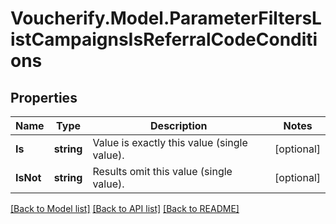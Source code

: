 # Voucherify.Model.ParameterFiltersListCampaignsIsReferralCodeConditions

## Properties

Name | Type | Description | Notes
------------ | ------------- | ------------- | -------------
**Is** | **string** | Value is exactly this value (single value). | [optional] 
**IsNot** | **string** | Results omit this value (single value). | [optional] 

[[Back to Model list]](../README.md#documentation-for-models) [[Back to API list]](../README.md#documentation-for-api-endpoints) [[Back to README]](../README.md)

